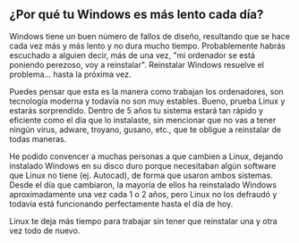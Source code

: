 



<h2>¿Por qué tu Windows es más lento cada día?</h2>

Windows tiene un buen número de fallos de diseño, resultando que se hace cada vez más y más lento y no dura mucho tiempo. Probablemente habrás escuchado a alguien decir, más de una vez, "mi ordenador se está poniendo perezoso, voy a reinstalar". Reinstalar Windows resuelve el problema... hasta la próxima vez.

Puedes pensar que esta es la manera como trabajan los ordenadores, son tecnología moderna y todavía no son muy estables. Bueno, prueba Linux y estarás sorprendido. Dentro de 5 años tu sistema estará tan rápido y eficiente como el día que lo instalaste, sin mencionar que no vas a tener ningún virus, adware, troyano, gusano, etc., que te obligue a reinstalar de todas maneras.

He podido convencer a muchas personas a que cambien a Linux, dejando instalado Windows en su disco duro porque necesitaban algún software que Linux no tiene (ej. Autocad), de forma que usaron ambos sistemas. Desde el día que cambiaron, la mayoría de ellos ha reinstalado Windows aproximadamente una vez cada 1 o 2 años, pero Linux no los defraudó y todavía está funcionando perfectamente hasta el día de hoy.

Linux te deja más tiempo para trabajar sin tener que reinstalar una y otra vez todo de nuevo.






